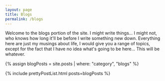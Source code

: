 ```yaml
---
layout: page
title: Blogs
permalink: /blogs
---
```


Welcome to the blogs portion of the site. I might write things... I might not, who knows how long it'll be before I write something new down.
Everything here are just my musings about life, I would give you a range of topics, except for the fact that I have no idea what's going to be here...
This will be whatever.

{% assign blogPosts = site.posts | where: "category", "blogs" %}

{% include prettyPostList.html posts=blogPosts %}
